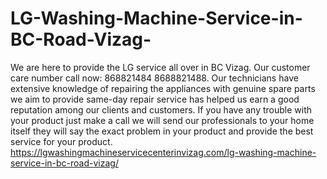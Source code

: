 # LG-Washing-Machine-Service-in-BC-Road-Vizag-
We are here to provide the LG service all over in BC Vizag. Our customer care number call now: 868821484 8688821488. Our technicians have extensive knowledge of repairing the appliances with genuine spare parts we aim to provide same-day repair service has helped us earn a good reputation among our clients and customers. If you have any trouble with your product just make a call we will send our professionals to your home itself they will say the exact problem in your product and provide the best service for your product.  https://lgwashingmachineservicecenterinvizag.com/lg-washing-machine-service-in-bc-road-vizag/
